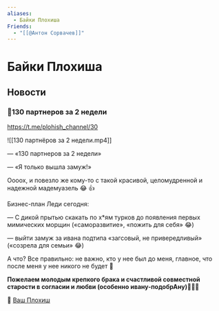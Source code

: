 ```yaml
---
aliases:
  - Байки Плохиша
Friends:
  - "[[@Антон Сорвачев]]"
---
```


# Байки Плохиша

## Новости

### 📰130 партнеров за 2 недели

https://t.me/plohish_channel/30

![[130 партнëров за 2 недели.mp4]]

— «130 партнеров за 2 недели»

— «Я только вышла замуж!»

Оооох, и повезло же кому-то с  такой красивой, целомудренной и надежной мадемуазель 😂
👍

Бизнес-план Леди сегодня:

— С дикой прытью скакать по х*ям турков до появления первых мимических морщин («саморазвитие», «пожить для себя» 😂)

— выйти замуж за ивана подтипа «загсовый, не привередливый» («созрела для семьи» 😂)

А что? Все правильно: не важно, кто у нее был до меня, главное, что после меня у нее никого не будет 🤝

**Пожелаем молодым крепкого брака и счастливой совместной старости в согласии и любви (особенно ивану-подобрАну)**🙏😭😂

🤝 [Ваш Плохиш](https://t.me/plohish_channel)

